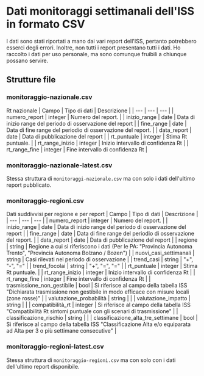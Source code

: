 # Dati monitoraggi settimanali dell'ISS in formato CSV
I dati sono stati riportati a mano dai vari report dell'ISS, pertanto potrebbero esserci degli errori. Inoltre, non tutti i report presentano tutti i dati. 
Ho raccolto i dati per uso personale, ma sono comunque fruibili a chiunque possano servire.
## Strutture file
### monitoraggio-nazionale.csv
Rt nazionale
| Campo | Tipo di dati | Descrizione |
| --- | --- | --- |
| numero_report | integer | Numero del report. |
| inizio_range | date | Data di inizio range del periodo di osservazione del report |
| fine_range | date | Data di fine range del periodio di osservazione del report. |
| data_report | date | Data di pubblicazione del report |
| rt_puntuale | integer | Stima Rt puntuale. |
| rt_range_inizio | integer | Inizio intervallo di confidenza Rt |
| rt_range_fine | integer | Fine intervallo di confidenza Rt |
### monitoraggio-nazionale-latest.csv
Stessa struttura di ``monitoraggi-nazionale.csv`` ma con solo i dati dell'ultimo report pubblicato.
### monitoraggio-regioni.csv
Dati suddivvisi per regione e per report
| Campo | Tipo di dati | Descrizione |
| --- | --- | --- |
| numero_report | integer | Numero del report. |
| inizio_range | date | Data di inizio range del periodo di osservazione del report |
| fine_range | date | Data di fine range del periodio di osservazione del report. |
| data_report | date | Data di pubblicazione del report |
| regione | string | Regione a cui si riferiscono i dati (Per le PA: "Provincia Autonoma Trento", "Provincia Autonoma Bolzano / Bozen") |
| nuovi_casi_settimanali | string | Casi rilevati nel periodo di osservazione |
| trend_casi | string | "+", "-", "=" |
| trend_focolai | string | "+", "=", "=" |
| rt_puntuale | integer | Stima Rt puntuale. |
| rt_range_inizio | integer | Inizio intervallo di confidenza Rt |
| rt_range_fine | integer | Fine intervallo di confidenza Rt |
| trasmissione_non_gestibile | bool | Si riferisce al campo della tabella ISS "Dichiarata trasmissione non gestibile in modo efficace con misure locali (zone rosse)" |
| valutazione_probabilità | string | |
| valutazione_impatto | string | |
| compatibilità_rt | integer | Si riferisce al campo della tabella ISS "Compatibilità Rt sintomi puntuale con gli scenari di trasmissione" |
| classificazione_rischio | string | |
| classificazione_alta_tre_settimane | bool | Si riferisce al campo della tabella ISS "Classificazione Alta e/o equiparata ad Alta per 3 o più settimane consecutive" |
### monitoraggio-regioni-latest.csv
Stessa struttura di ``monitoraggio-regioni.csv`` ma con solo con i dati dell'ultimo report disponibile.